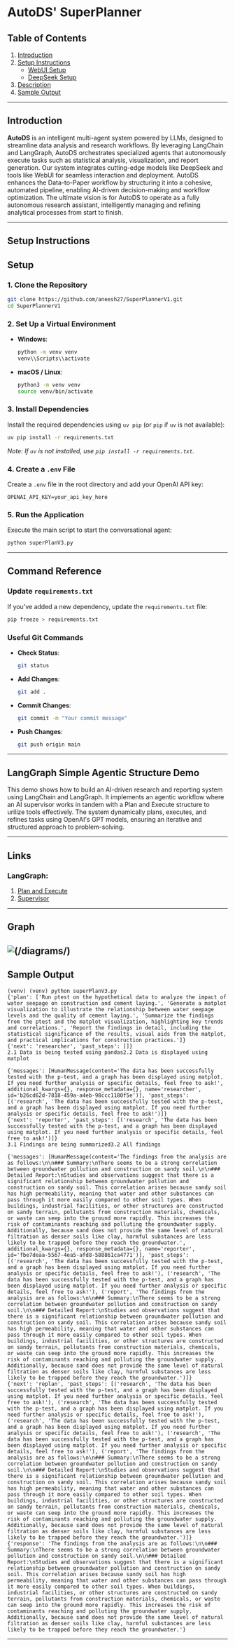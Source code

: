 # AutoDS' SuperPlanner

## Table of Contents
1. [Introduction](#introduction)
2. [Setup Instructions](#setup)
   - [WebUI Setup](#webui-setup)
   - [DeepSeek Setup](#deepseek-setup)
3. [Description](#langgraph-simple-agentic-structure-demo)
4. [Sample Output](#sample-output)
---

## Introduction
**AutoDS** is an intelligent multi-agent system powered by LLMs, designed to streamline data analysis and research workflows. By leveraging LangChain and LangGraph, AutoDS orchestrates specialized agents that autonomously execute tasks such as statistical analysis, visualization, and report generation. Our system integrates cutting-edge models like DeepSeek and tools like WebUI for seamless interaction and deployment. AutoDS enhances the Data-to-Paper workflow by structuring it into a cohesive, automated pipeline, enabling AI-driven decision-making and workflow optimization. The ultimate vision is for AutoDS to operate as a fully autonomous research assistant, intelligently managing and refining analytical processes from start to finish.



---

## Setup Instructions


## Setup

### 1. Clone the Repository
```bash
git clone https://github.com/aneesh27/SuperPlannerV1.git
cd SuperPlannerV1
```

### 2. Set Up a Virtual Environment
- **Windows**:
  ```bash
  python -m venv venv
  venv\\Scripts\\activate
  ```
- **macOS / Linux**:
  ```bash
  python3 -m venv venv
  source venv/bin/activate
  ```

### 3. Install Dependencies
Install the required dependencies using `uv pip` (or `pip` if `uv` is not available):
```bash
uv pip install -r requirements.txt
```
*Note: If `uv` is not installed, use `pip install -r requirements.txt`.*

### 4. Create a `.env` File
Create a `.env` file in the root directory and add your OpenAI API key:
```plaintext
OPENAI_API_KEY=your_api_key_here
```

### 5. Run the Application
Execute the main script to start the conversational agent:
```bash
python superPlanV3.py
```

---

## Command Reference

### Update `requirements.txt`
If you’ve added a new dependency, update the `requirements.txt` file:
```bash
pip freeze > requirements.txt
```

### Useful Git Commands
- **Check Status**:
  ```bash
  git status
  ```
- **Add Changes**:
  ```bash
  git add .
  ```
- **Commit Changes**:
  ```bash
  git commit -m "Your commit message"
  ```
- **Push Changes**:
  ```bash
  git push origin main
  ```
---

## LangGraph Simple Agentic Structure Demo

This demo shows how to build an AI-driven research and reporting system using LangChain and LangGraph. It implements an agentic workflow where an AI supervisor works in tandem with a Plan and Execute structure to urilize tools effectively. The system dynamically plans, executes, and refines tasks using OpenAI's GPT models, ensuring an iterative and structured approach to problem-solving.

---
## Links
### LangGraph:
1. [Plan and Execute](https://langchain-ai.github.io/langgraph/tutorials/plan-and-execute/plan-and-execute/)
2. [Supervisor](https://langchain-ai.github.io/langgraph/tutorials/multi_agent/agent_supervisor/)
---
## Graph
![(/diagrams/)](diagrams/superPlanV3.png)
---

## Sample Output
```console
(venv) (venv) python superPlanV3.py
{'plan': ['Run ptest on the hypothetical data to analyze the impact of water seepage on construction and cement laying.', 'Generate a matplot visualization to illustrate the relationship between water seepage levels and the quality of cement laying.', 'Summarize the findings from the ptest and the matplot visualization, highlighting key trends and correlations.', 'Report the findings in detail, including the statistical significance of the results, visual aids from the matplot, and practical implications for construction practices.']}
{'next': 'researcher', 'past_steps': []}
2.1 Data is being tested using pandas2.2 Data is displayed using matplot

{'messages': [HumanMessage(content='The data has been successfully tested with the p-test, and a graph has been displayed using matplot. If you need further analysis or specific details, feel free to ask!', additional_kwargs={}, response_metadata={}, name='researcher', id='b26cd62d-7818-459a-a4eb-98ccc1180f5e')], 'past_steps': [('research', 'The data has been successfully tested with the p-test, and a graph has been displayed using matplot. If you need further analysis or specific details, feel free to ask!')]}
{'next': 'reporter', 'past_steps': [('research', 'The data has been successfully tested with the p-test, and a graph has been displayed using matplot. If you need further analysis or specific details, feel free to ask!')]}
3.1 Findings are being summarized3.2 All findings

{'messages': [HumanMessage(content='The findings from the analysis are as follows:\n\n### Summary:\nThere seems to be a strong correlation between groundwater pollution and construction on sandy soil.\n\n### Detailed Report:\nStudies and observations suggest that there is a significant relationship between groundwater pollution and construction on sandy soil. This correlation arises because sandy soil has high permeability, meaning that water and other substances can pass through it more easily compared to other soil types. When buildings, industrial facilities, or other structures are constructed on sandy terrain, pollutants from construction materials, chemicals, or waste can seep into the ground more rapidly. This increases the risk of contaminants reaching and polluting the groundwater supply. Additionally, because sand does not provide the same level of natural filtration as denser soils like clay, harmful substances are less likely to be trapped before they reach the groundwater.', additional_kwargs={}, response_metadata={}, name='reporter', id='fbe7deaa-5567-4ea5-afd8-588861ca4771')], 'past_steps': [('research', 'The data has been successfully tested with the p-test, and a graph has been displayed using matplot. If you need further analysis or specific details, feel free to ask!'), ('research', 'The data has been successfully tested with the p-test, and a graph has been displayed using matplot. If you need further analysis or specific details, feel free to ask!'), ('report', 'The findings from the analysis are as follows:\n\n### Summary:\nThere seems to be a strong correlation between groundwater pollution and construction on sandy soil.\n\n### Detailed Report:\nStudies and observations suggest that there is a significant relationship between groundwater pollution and construction on sandy soil. This correlation arises because sandy soil has high permeability, meaning that water and other substances can pass through it more easily compared to other soil types. When buildings, industrial facilities, or other structures are constructed on sandy terrain, pollutants from construction materials, chemicals, or waste can seep into the ground more rapidly. This increases the risk of contaminants reaching and polluting the groundwater supply. Additionally, because sand does not provide the same level of natural filtration as denser soils like clay, harmful substances are less likely to be trapped before they reach the groundwater.')]}
{'next': 'replan', 'past_steps': [('research', 'The data has been successfully tested with the p-test, and a graph has been displayed using matplot. If you need further analysis or specific details, feel free to ask!'), ('research', 'The data has been successfully tested with the p-test, and a graph has been displayed using matplot. If you need further analysis or specific details, feel free to ask!'), ('research', 'The data has been successfully tested with the p-test, and a graph has been displayed using matplot. If you need further analysis or specific details, feel free to ask!'), ('research', 'The data has been successfully tested with the p-test, and a graph has been displayed using matplot. If you need further analysis or specific details, feel free to ask!'), ('report', 'The findings from the analysis are as follows:\n\n### Summary:\nThere seems to be a strong correlation between groundwater pollution and construction on sandy soil.\n\n### Detailed Report:\nStudies and observations suggest that there is a significant relationship between groundwater pollution and construction on sandy soil. This correlation arises because sandy soil has high permeability, meaning that water and other substances can pass through it more easily compared to other soil types. When buildings, industrial facilities, or other structures are constructed on sandy terrain, pollutants from construction materials, chemicals, or waste can seep into the ground more rapidly. This increases the risk of contaminants reaching and polluting the groundwater supply. Additionally, because sand does not provide the same level of natural filtration as denser soils like clay, harmful substances are less likely to be trapped before they reach the groundwater.')]}
{'response': 'The findings from the analysis are as follows:\n\n### Summary:\nThere seems to be a strong correlation between groundwater pollution and construction on sandy soil.\n\n### Detailed Report:\nStudies and observations suggest that there is a significant relationship between groundwater pollution and construction on sandy soil. This correlation arises because sandy soil has high permeability, meaning that water and other substances can pass through it more easily compared to other soil types. When buildings, industrial facilities, or other structures are constructed on sandy terrain, pollutants from construction materials, chemicals, or waste can seep into the ground more rapidly. This increases the risk of contaminants reaching and polluting the groundwater supply. Additionally, because sand does not provide the same level of natural filtration as denser soils like clay, harmful substances are less likely to be trapped before they reach the groundwater.'}
```
---